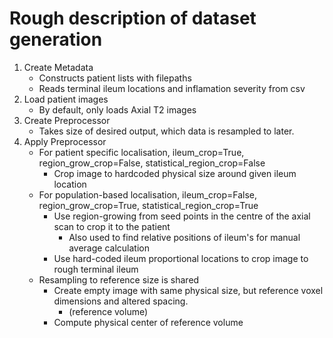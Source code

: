 # Rough description of dataset generation

 1. Create Metadata
    - Constructs patient lists with filepaths
    - Reads terminal ileum locations and inflamation severity from csv
 2. Load patient images
    - By default, only loads Axial T2 images
 3. Create Preprocessor
    - Takes size of desired output, which data is resampled to later.
 4. Apply Preprocessor
    - For patient specific localisation, ileum_crop=True, region_grow_crop=False, statistical_region_crop=False
      + Crop image to hardcoded physical size around given ileum location
    - For population-based localisation, ileum_crop=False, region_grow_crop=True, statistical_region_crop=True
      + Use region-growing from seed points in the centre of the axial scan to crop it to the patient
        - Also used to find relative positions of ileum's for manual average calculation
      + Use hard-coded ileum proportional locations to crop image to rough terminal ileum
    - Resampling to reference size is shared
      + Create empty image with same physical size, but reference voxel dimensions and altered spacing.
        - (reference volume)
      + Compute physical center of reference volume
